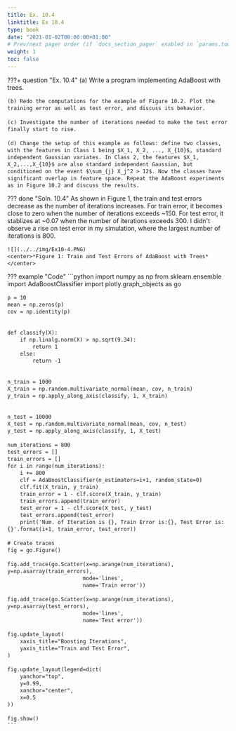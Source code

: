 ```yaml
---
title: Ex. 10.4
linktitle: Ex 10.4
type: book
date: "2021-01-02T00:00:00+01:00"
# Prev/next pager order (if `docs_section_pager` enabled in `params.toml`)
weight: 1
toc: false
---
```


???+ question "Ex. 10.4" 
	(a) Write a program implementing AdaBoost with trees.
	
    (b) Redo the computations for the example of Figure 10.2. Plot the training error as well as test error, and discuss its behavior.
	
    (c) Investigate the number of iterations needed to make the test error finally start to rise.
	
    (d) Change the setup of this example as follows: define two classes, with the features in Class 1 being $X_1, X_2, ..., X_{10}$, standard independent Gaussian variates. In Class 2, the features $X_1, X_2,...,X_{10}$ are also standard independent Gaussian, but conditioned on the event $\sum_{j} X_j^2 > 12$. Now the classes have significant overlap in feature space. Repeat the AdaBoost experiments as in Figure 10.2 and discuss the results.

??? done "Soln. 10.4"
    As shown in Figure 1, the train and test errors decrease as the number of iterations increases. For train error, it becomes close to zero when the number of iterations exceeds ~150. For test error, it stablizes at ~0.07 when the number of iterations exceeds 300. I didn't observe a rise on test error in my simulation, where the largest number of iterations is 800.
	
    ![](../../img/Ex10-4.PNG)
    <center>*Figure 1: Train and Test Errors of AdaBoost with Trees*</center>


??? example "Code"
    ```python
    import numpy as np
    from sklearn.ensemble import AdaBoostClassifier
    import plotly.graph_objects as go


    p = 10
    mean = np.zeros(p)
    cov = np.identity(p)


    def classify(X):
        if np.linalg.norm(X) > np.sqrt(9.34):
            return 1
        else:
            return -1


    n_train = 1000
    X_train = np.random.multivariate_normal(mean, cov, n_train)
    y_train = np.apply_along_axis(classify, 1, X_train)


    n_test = 10000
    X_test = np.random.multivariate_normal(mean, cov, n_test)
    y_test = np.apply_along_axis(classify, 1, X_test)

    num_iterations = 800
    test_errors = []
    train_errors = []
    for i in range(num_iterations):
        i += 800
        clf = AdaBoostClassifier(n_estimators=i+1, random_state=0)
        clf.fit(X_train, y_train)
        train_error = 1 - clf.score(X_train, y_train)
        train_errors.append(train_error)
        test_error = 1 - clf.score(X_test, y_test)
        test_errors.append(test_error)
        print('Num. of Iteration is {}, Train Error is:{}, Test Error is: {}'.format(i+1, train_error, test_error))

    # Create traces
    fig = go.Figure()

    fig.add_trace(go.Scatter(x=np.arange(num_iterations), y=np.asarray(train_errors),
                            mode='lines',
                            name='Train error'))

    fig.add_trace(go.Scatter(x=np.arange(num_iterations), y=np.asarray(test_errors),
                            mode='lines',
                            name='Test error'))

    fig.update_layout(
        xaxis_title="Boosting Iterations",
        yaxis_title="Train and Test Error",
    )

    fig.update_layout(legend=dict(
        yanchor="top",
        y=0.99,
        xanchor="center",
        x=0.5
    ))

    fig.show()
    ```
